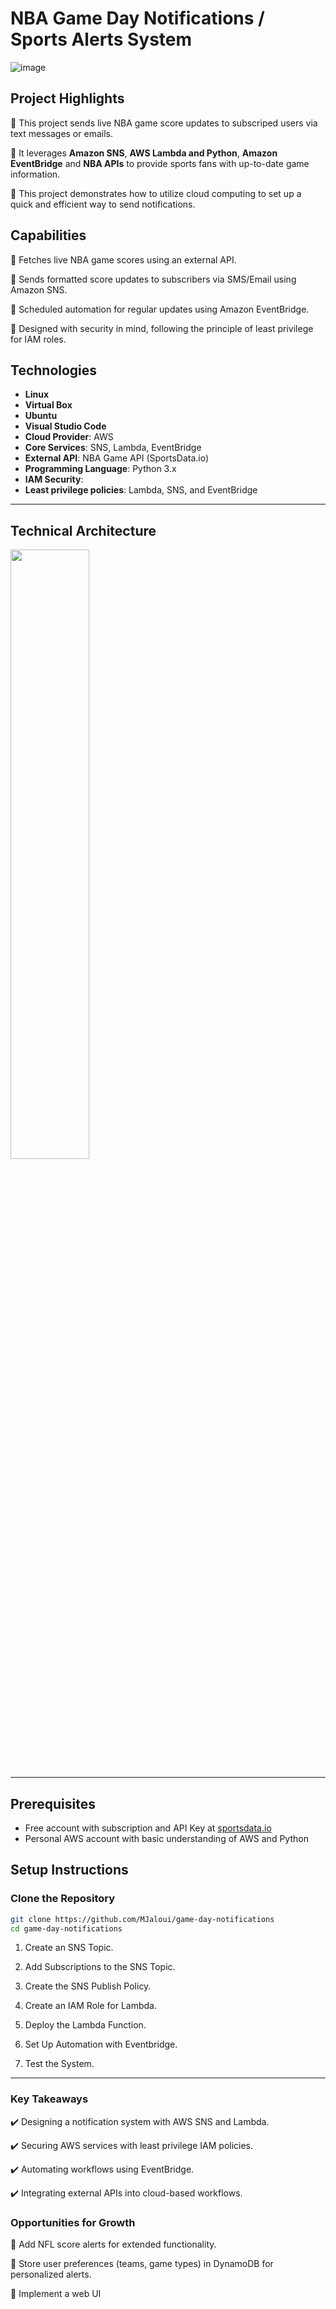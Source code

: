 # NBA Game Day Notifications / Sports Alerts System
![image](https://github.com/user-attachments/assets/c61dd22f-7bfe-4b7e-8208-bb224459bd6f)





## **Project Highlights**
🏀 This project sends live NBA game score updates to subscriped users via text messages or emails.

🏀 It leverages **Amazon SNS**, **AWS Lambda and Python**, **Amazon EventBridge** and **NBA APIs** to provide sports fans with up-to-date game information. 

🏀 This project demonstrates how to utilize cloud computing to set up a quick and efficient way to send notifications.



## **Capabilities**
🔧 Fetches live NBA game scores using an external API.

🔧 Sends formatted score updates to subscribers via SMS/Email using Amazon SNS.

🔧 Scheduled automation for regular updates using Amazon EventBridge.

🔧 Designed with security in mind, following the principle of least privilege for IAM roles.




## **Technologies**
- **Linux**
- **Virtual Box**
- **Ubuntu**
- **Visual Studio Code**
- **Cloud Provider**: AWS
- **Core Services**: SNS, Lambda, EventBridge
- **External API**: NBA Game API (SportsData.io)
- **Programming Language**: Python 3.x
- **IAM Security**:
- **Least privilege policies**: Lambda, SNS, and EventBridge




---

## **Technical Architecture**
<img src="https://github.com/user-attachments/assets/5e19635e-0685-4c07-9601-330f7d1231f9" width="50%" />




---



## **Prerequisites**
- Free account with subscription and API Key at [sportsdata.io](https://sportsdata.io/)
- Personal AWS account with basic understanding of AWS and Python




## **Setup Instructions**

### **Clone the Repository**
```bash
git clone https://github.com/MJaloui/game-day-notifications
cd game-day-notifications
```

1. Create an SNS Topic.


2. Add Subscriptions to the SNS Topic.


3. Create the SNS Publish Policy.


4. Create an IAM Role for Lambda.


5. Deploy the Lambda Function.



6. Set Up Automation with Eventbridge.



7. Test the System.


---

### **Key Takeaways**
✔️ Designing a notification system with AWS SNS and Lambda.

✔️ Securing AWS services with least privilege IAM policies.

✔️ Automating workflows using EventBridge.

✔️ Integrating external APIs into cloud-based workflows.


### **Opportunities for Growth**
🌱 Add NFL score alerts for extended functionality.

🌱 Store user preferences (teams, game types) in DynamoDB for personalized alerts.

🌱 Implement a web UI
